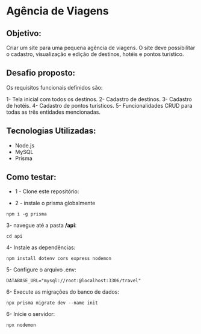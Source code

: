 # Agência de Viagens 

## Objetivo:
Criar um site para uma pequena agência de viagens. O site deve possibilitar o cadastro, visualização e edição de destinos, hotéis e pontos turístico.

## Desafio proposto:
 Os requisitos funcionais definidos são:

1- Tela inicial com todos os destinos.
2- Cadastro de destinos.
3-  Cadastro de hotéis.
4- Cadastro de pontos turísticos.
5- Funcionalidades CRUD para todas as três entidades mencionadas.

## Tecnologias Utilizadas:
- Node.js
- MySQL
- Prisma

## Como testar:

- 1 - Clone este repositório:

- 2 - instale o prisma globalmente

```
npm i -g prisma
```

3- navegue até a pasta **/api**:
```
cd api
```
4- Instale as dependências:
```
npm install dotenv cors express nodemon
```
5- Configure o arquivo .env:
```
DATABASE_URL="mysql://root:@localhost:3306/travel"
```
6- Execute as migrações do banco de dados:
```
npx prisma migrate dev --name init
```
6- Inicie o servidor:
```
npx nodemon
```
